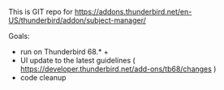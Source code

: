 This is GIT repo for https://addons.thunderbird.net/en-US/thunderbird/addon/subject-manager/

Goals: 
* run on Thunderbird 68.* +
* UI update to the latest guidelines ( https://developer.thunderbird.net/add-ons/tb68/changes )
* code cleanup

